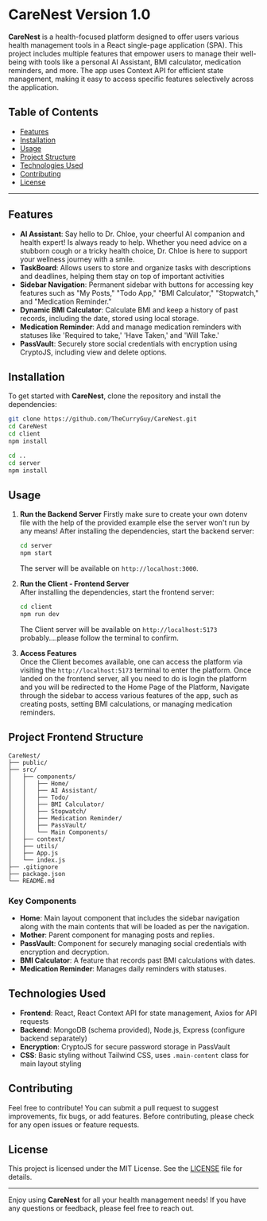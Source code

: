 
# CareNest Version 1.0

**CareNest** is a health-focused platform designed to offer users various health management tools in a React single-page application (SPA). This project includes multiple features that empower users to manage their well-being with tools like a personal AI Assistant, BMI calculator, medication reminders, and more. The app uses Context API for efficient state management, making it easy to access specific features selectively across the application.

## Table of Contents
- [Features](#features)
- [Installation](#installation)
- [Usage](#usage)
- [Project Structure](#project-structure)
- [Technologies Used](#technologies-used)
- [Contributing](#contributing)
- [License](#license)

---

## Features

- **AI Assistant**: Say hello to Dr. Chloe, your cheerful AI companion and health expert! Is always ready to help. Whether you need advice on a stubborn cough or a tricky health choice, Dr. Chloe is here to support your wellness journey with a smile.
- **TaskBoard**: Allows users to store and organize tasks with descriptions and deadlines, helping them stay on top of important activities
- **Sidebar Navigation**: Permanent sidebar with buttons for accessing key features such as "My Posts," "Todo App," "BMI Calculator," "Stopwatch," and "Medication Reminder."
- **Dynamic BMI Calculator**: Calculate BMI and keep a history of past records, including the date, stored using local storage.
- **Medication Reminder**: Add and manage medication reminders with statuses like 'Required to take,' 'Have Taken,' and 'Will Take.'
- **PassVault**: Securely store social credentials with encryption using CryptoJS, including view and delete options.

## Installation

To get started with **CareNest**, clone the repository and install the dependencies:

```bash
git clone https://github.com/TheCurryGuy/CareNest.git
cd CareNest
cd client
npm install
```
```bash
cd ..
cd server
npm install
```

## Usage

1. **Run the Backend Server**
   Firstly make sure to create your own dotenv file with the help of the provided example else the server won't run by any means!
   After installing the dependencies, start the backend server:

   ```bash
   cd server
   npm start
   ```

   The server will be available on `http://localhost:3000`.
   
2. **Run the Client - Frontend Server**  
   After installing the dependencies, start the frontend server:

   ```bash
   cd client
   npm run dev
   ```

   The Client server will be available on `http://localhost:5173` probably....please follow the terminal to confirm.

3. **Access Features**  
   Once the Client becomes available, one can access the platform via visiting the `http://localhost:5173` terminal to enter the platform.
   Once landed on the frontend server, all you need to do is login the platform and you will be redirected to the Home Page of the Platform,
   Navigate through the sidebar to access various features of the app, such as creating posts, setting BMI calculations, or managing medication reminders.

## Project Frontend Structure

```
CareNest/
├── public/
├── src/
│   ├── components/
│   │   ├── Home/
│   │   ├── AI Assistant/
│   │   ├── Todo/
│   │   ├── BMI Calculator/
│   │   ├── Stopwatch/
│   │   ├── Medication Reminder/
│   │   ├── PassVault/
│   │   └── Main Components/
│   ├── context/
│   ├── utils/
│   ├── App.js
│   └── index.js
├── .gitignore
├── package.json
└── README.md
```

### Key Components

- **Home**: Main layout component that includes the sidebar navigation along with the main contents that will be loaded as per the navigation.
- **Mother**: Parent component for managing posts and replies.
- **PassVault**: Component for securely managing social credentials with encryption and decryption.
- **BMI Calculator**: A feature that records past BMI calculations with dates.
- **Medication Reminder**: Manages daily reminders with statuses.

## Technologies Used

- **Frontend**: React, React Context API for state management, Axios for API requests
- **Backend**: MongoDB (schema provided), Node.js, Express (configure backend separately)
- **Encryption**: CryptoJS for secure password storage in PassVault
- **CSS**: Basic styling without Tailwind CSS, uses `.main-content` class for main layout styling

## Contributing

Feel free to contribute! You can submit a pull request to suggest improvements, fix bugs, or add features. Before contributing, please check for any open issues or feature requests.

## License

This project is licensed under the MIT License. See the [LICENSE](LICENSE) file for details.

---

Enjoy using **CareNest** for all your health management needs! If you have any questions or feedback, please feel free to reach out.
